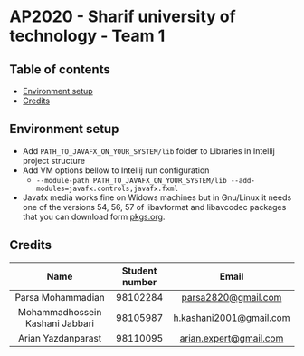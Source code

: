 # AP2020 - Sharif university of technology - Team 1

## Table of contents
* [Environment setup](#Environment-setup)
* [Credits](#Credits)

## Environment setup
- Add `PATH_TO_JAVAFX_ON_YOUR_SYSTEM/lib` folder to Libraries in Intellij project structure
- Add VM options bellow to Intellij run configuration
    - `--module-path PATH_TO_JAVAFX_ON_YOUR_SYSTEM/lib --add-modules=javafx.controls,javafx.fxml`
- Javafx media works fine on Widows machines but in Gnu/Linux it needs one of the versions 54, 56, 57 of libavformat and libavcodec packages that you can download form [pkgs.org](https://pkgs.org).

## Credits
| Name | Student number | Email |
| :-: | :-: | :-: |
|Parsa Mohammadian|98102284|parsa2820@gmail.com|
|Mohammadhossein Kashani Jabbari|98105987|h.kashani2001@gmail.com|
|Arian Yazdanparast|98110095|arian.expert@gmail.com|
